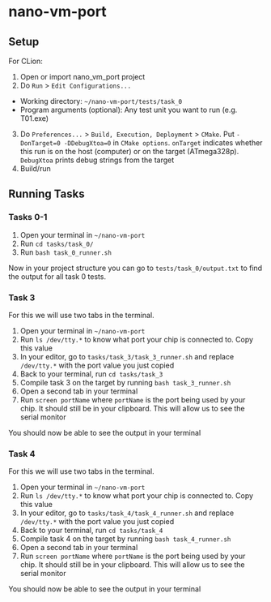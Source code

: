 # nano-vm-port

## Setup

For CLion:
1. Open or import nano_vm_port project
2. Do `Run` > `Edit Configurations...`
  - Working directory: `~/nano-vm-port/tests/task_0`
  - Program arguments (optional): Any test unit you want to run (e.g. T01.exe)
3. Do `Preferences...` > `Build, Execution, Deployment` > `CMake`. Put `-DonTarget=0 -DDebugXtoa=0` in `CMake options`.
`onTarget` indicates whether this run is on the host (computer) or on the target (ATmega328p). `DebugXtoa` prints debug
strings from the target
4. Build/run

## Running Tasks

### Tasks 0-1

1. Open your terminal in `~/nano-vm-port`
2. Run `cd tasks/task_0/`
3. Run `bash task_0_runner.sh`

Now in your project structure you can go to `tests/task_0/output.txt` to find the output for all task 0 tests.

### Task 3

For this we will use two tabs in the terminal.

1. Open your terminal in `~/nano-vm-port`
2. Run `ls /dev/tty.*` to know what port your chip is connected to. Copy this value
3. In your editor, go to `tasks/task_3/task_3_runner.sh` and replace `/dev/tty.*` with the port value you just copied
4. Back to your terminal, run `cd tasks/task_3`
5. Compile task 3 on the target by running `bash task_3_runner.sh`
6. Open a second tab in your terminal
7. Run `screen portName` where `portName` is the port being used by your chip. It should still be in your clipboard. 
This will allow us to see the serial monitor

You should now be able to see the output in your terminal

### Task 4

For this we will use two tabs in the terminal.

1. Open your terminal in `~/nano-vm-port`
2. Run `ls /dev/tty.*` to know what port your chip is connected to. Copy this value
3. In your editor, go to `tasks/task_4/task_4_runner.sh` and replace `/dev/tty.*` with the port value you just copied
4. Back to your terminal, run `cd tasks/task_4`
5. Compile task 4 on the target by running `bash task_4_runner.sh`
6. Open a second tab in your terminal
7. Run `screen portName` where `portName` is the port being used by your chip. It should still be in your clipboard. 
This will allow us to see the serial monitor

You should now be able to see the output in your terminal
